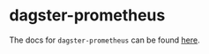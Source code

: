 # dagster-prometheus

The docs for `dagster-prometheus` can be found
[here](https://docs.dagster.io/docs/apidocs/libraries/dagster_prometheus).
